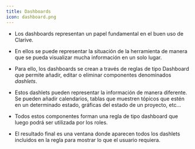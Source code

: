 ```yaml
---
title: Dashboards
icon: dashboard.png
---
```


* Los dashboards representan un papel fundamental en el buen uso de Clarive.

* En ellos se puede representar la situación de la herramienta de manera que se pueda visualizar mucha información en un solo lugar.

* Para ello, los dashboards se crean a través de reglas de tipo Dashboard que permite añadir, editar o eliminar componentes denominados *dashlets*.

* Estos dashlets pueden representar la información de manera diferente. Se pueden añadir calendarios, tablas que muestren tópicos que estén en un determinado estado, gráficas del estado de un proyecto, etc...

* Todos estos componentes forman una regla de tipo dashboard que luego podrá ser utilizada por los roles. 

* El resultado final es una ventana donde aparecen todos los dashlets incluidos en la regla para mostrar lo que el usuario requiera.